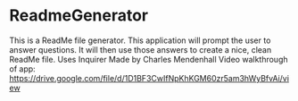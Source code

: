 # ReadmeGenerator
This is a ReadMe file generator.
This application will prompt the user to answer questions.
It will then use those answers to create a nice, clean ReadMe file.
Uses Inquirer
Made by Charles Mendenhall
Video walkthrough of app:
https://drive.google.com/file/d/1D1BF3CwIfNpKhKGM60zr5am3hWyBfvAi/view